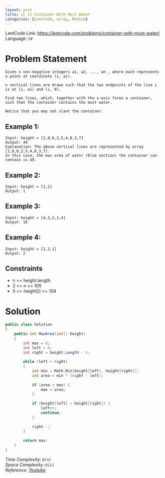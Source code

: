```yaml
---
layout: post
title: LC 11 Container With Most Water
categories: [LeetCode, array, Medium]
---
```


LeetCode Link: https://leetcode.com/problems/container-with-most-water/   
Language: `C#`

# Problem Statement #

```
Given n non-negative integers a1, a2, ..., an , where each represents a point at coordinate (i, ai).  

n vertical lines are drawn such that the two endpoints of the line i is at (i, ai) and (i, 0).  

Find two lines, which, together with the x-axis forms a container, such that the container contains the most water.

Notice that you may not slant the container.
```

## Example 1:

```
Input: height = [1,8,6,2,5,4,8,3,7]
Output: 49
Explanation: The above vertical lines are represented by array [1,8,6,2,5,4,8,3,7].   
In this case, the max area of water (blue section) the container can contain is 49.
```

## Example 2:
```
Input: height = [1,1]
Output: 1
```
## Example 3:
```
Input: height = [4,3,2,1,4]
Output: 16
```
## Example 4:
```
Input: height = [1,2,1]
Output: 2 
```

## Constraints  

* n == height.length
* 2 <= n <= 105
* 0 <= height[i] <= 104

# Solution

``` csharp
public class Solution 
{
    public int MaxArea(int[] height) 
    {
        int max = 0;
        int left = 0;
        int right = height.Length - 1;
        
        while (left < right) 
        {
            int min = Math.Min(height[left], height[right]);
            int area = min * (right - left);
            
            if (area > max) {
                max = area;
            }
            
            if (height[left] < height[right]) {
                left++;
                continue;
            }
            
            right--;
        }
        
        return max;
    }
}
```

_Time Complexity: `O(n)`_  
_Space Complexity: `O(1)`_  
_Reference: [Youtube](https://www.youtube.com/watch?v=TI3e-17YAlc)_
